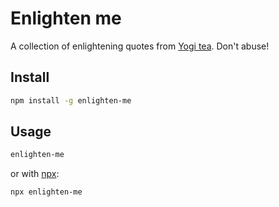 # Enlighten me

A collection of enlightening quotes from [Yogi tea](https://www.yogiproducts.com/inspirations/). Don't abuse!

## Install

```bash
npm install -g enlighten-me
```

## Usage

```bash
enlighten-me
```

or with [npx](https://nodejs.dev/learn/the-npx-nodejs-package-runner):

```bash
npx enlighten-me
```
